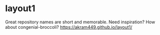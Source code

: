 # layout1
Great repository names are short and memorable. Need inspiration? How about congenial-broccoli?
https://akram449.github.io/layout1/
